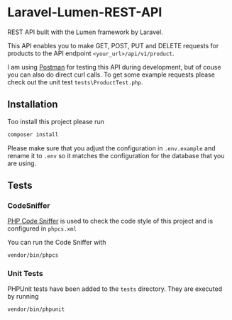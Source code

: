 # Laravel-Lumen-REST-API
REST API built with the Lumen framework by Laravel.

This API enables you to make GET, POST, PUT and DELETE requests for products to the API endpoint
`<your_url>/api/v1/product`.

I am using [Postman](https://www.getpostman.com/) for testing this API during development, but of couse you can also do direct curl calls. To get some example requests please check out the unit test `tests\ProductTest.php`.

## Installation
Too install this project please run
```bash
composer install
```

Please make sure that you adjust the configuration in
`.env.example` and rename it to `.env` so it matches the configuration for the database that you are using.

## Tests

### CodeSniffer
[PHP Code Sniffer](https://github.com/squizlabs/PHP_CodeSniffer) is used to check the code style of this project and is configured in
`phpcs.xml`

You can run the Code Sniffer with
```bash
vendor/bin/phpcs
```
### Unit Tests

PHPUnit tests have been added to the `tests` directory.
They are executed by running
```bash
vendor/bin/phpunit
```
